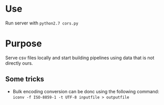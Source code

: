 # Use
Run server with `python2.7 cors.py`

# Purpose
Serve csv files locally and start building pipelines using data that is not directly ours.

## Some tricks
* Bulk encoding conversion can be donc using the following command:
`iconv -f ISO-8859-1 -t UTF-8 inputfile > outputfile`
